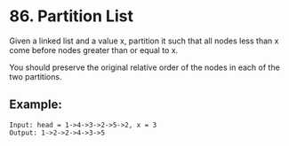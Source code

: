 # 86. Partition List

Given a linked list and a value x, partition it such that all nodes less than x come before nodes greater than or equal to x.

You should preserve the original relative order of the nodes in each of the two partitions.

## Example:

```
Input: head = 1->4->3->2->5->2, x = 3
Output: 1->2->2->4->3->5
```